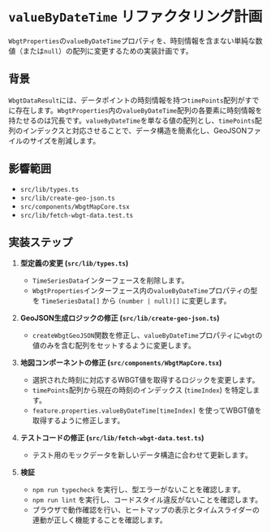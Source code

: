 # `valueByDateTime` リファクタリング計画

`WbgtProperties`の`valueByDateTime`プロパティを、時刻情報を含まない単純な数値（または`null`）の配列に変更するための実装計画です。

## 背景

`WbgtDataResult`には、データポイントの時刻情報を持つ`timePoints`配列がすでに存在します。`WbgtProperties`内の`valueByDateTime`配列の各要素に時刻情報を持たせるのは冗長です。`valueByDateTime`を単なる値の配列とし、`timePoints`配列のインデックスと対応させることで、データ構造を簡素化し、GeoJSONファイルのサイズを削減します。

## 影響範囲

- `src/lib/types.ts`
- `src/lib/create-geo-json.ts`
- `src/components/WbgtMapCore.tsx`
- `src/lib/fetch-wbgt-data.test.ts`

## 実装ステップ

1.  **型定義の変更 (`src/lib/types.ts`)**
    - `TimeSeriesData`インターフェースを削除します。
    - `WbgtProperties`インターフェース内の`valueByDateTime`プロパティの型を `TimeSeriesData[]` から `(number | null)[]` に変更します。

2.  **GeoJSON生成ロジックの修正 (`src/lib/create-geo-json.ts`)**
    - `createWbgtGeoJSON`関数を修正し、`valueByDateTime`プロパティに`wbgt`の値のみを含む配列をセットするように変更します。

3.  **地図コンポーネントの修正 (`src/components/WbgtMapCore.tsx`)**
    - 選択された時刻に対応するWBGT値を取得するロジックを変更します。
    - `timePoints`配列から現在の時刻のインデックス (`timeIndex`) を特定します。
    - `feature.properties.valueByDateTime[timeIndex]` を使ってWBGT値を取得するように修正します。

4.  **テストコードの修正 (`src/lib/fetch-wbgt-data.test.ts`)**
    - テスト用のモックデータを新しいデータ構造に合わせて更新します。

5.  **検証**
    - `npm run typecheck` を実行し、型エラーがないことを確認します。
    - `npm run lint` を実行し、コードスタイル違反がないことを確認します。
    - ブラウザで動作確認を行い、ヒートマップの表示とタイムスライダーの連動が正しく機能することを確認します。
